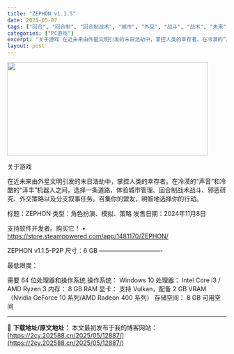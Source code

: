 ```yaml
---
title: "ZEPHON v1.1.5"
date: 2025-05-07
tags: ["回合", "回合制", "回合制战术", "城市", "外交", "战斗", "战术", "未来", "末日", "机器人"]
categories: ["PC游戏"]
excerpt: "关于游戏 在近未来由外星文明引发的末日浩劫中，掌控人类的幸存者。在冷漠的“声音”和冷酷的“泽丰”机器人之间，选择一条道路，体验城市管理、回合制战术战斗、邪恶研究、外交策略以及分支叙事任务。召集你的盟友，明智地选择你的行动。 标题：ZEPHON 类型：角色扮演、模拟、策略 发售日期：2024年11月8&hellip;"
layout: post
---
```


<img class="aligncenter size-full wp-image-12869" src="https://2cy.202588.cn/wp-content/uploads/2025/05/2025050701094932.webp" alt="" width="460" height="215" />

关于游戏

在近未来由外星文明引发的末日浩劫中，掌控人类的幸存者。在冷漠的“声音”和冷酷的“泽丰”机器人之间，选择一条道路，体验城市管理、回合制战术战斗、邪恶研究、外交策略以及分支叙事任务。召集你的盟友，明智地选择你的行动。

标题：ZEPHON
类型：角色扮演、模拟、策略
发售日期：2024年11月8日

支持软件开发者。购买它！
• https://store.steampowered.com/app/1481170/ZEPHON/

ZEPHON v1.1.5-P2P
尺寸：6 GB
——————————-

最低限度：

需要 64 位处理器和操作系统
操作系统： Windows 10
处理器： Intel Core i3 / AMD Ryzen 3
内存： 8 GB RAM
显卡： 支持 Vulkan，配备 2 GB VRAM（Nvidia GeForce 10 系列/AMD Radeon 400 系列）
存储空间： 8 GB 可用空间

---
📖 **下载地址/原文地址：** 本文最初发布于我的博客网站：[https://2cy.202588.cn/2025/05/12887/](https://2cy.202588.cn/2025/05/12887/)
